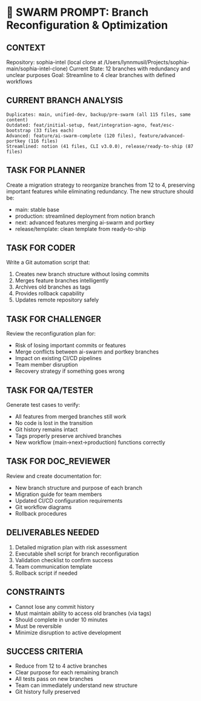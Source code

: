 # 🎯 SWARM PROMPT: Branch Reconfiguration & Optimization

## CONTEXT
Repository: sophia-intel (local clone at /Users/lynnmusil/Projects/sophia-main/sophia-intel-clone)
Current State: 12 branches with redundancy and unclear purposes
Goal: Streamline to 4 clear branches with defined workflows

## CURRENT BRANCH ANALYSIS
```
Duplicates: main, unified-dev, backup/pre-swarm (all 115 files, same content)
Outdated: feat/initial-setup, feat/integration-agno, feat/esc-bootstrap (33 files each)
Advanced: feature/ai-swarm-complete (120 files), feature/advanced-portkey (116 files)
Streamlined: notion (41 files, CLI v3.0.0), release/ready-to-ship (87 files)
```

## TASK FOR PLANNER
Create a migration strategy to reorganize branches from 12 to 4, preserving important features while eliminating redundancy. The new structure should be:
- main: stable base
- production: streamlined deployment from notion branch
- next: advanced features merging ai-swarm and portkey
- release/template: clean template from ready-to-ship

## TASK FOR CODER
Write a Git automation script that:
1. Creates new branch structure without losing commits
2. Merges feature branches intelligently
3. Archives old branches as tags
4. Provides rollback capability
5. Updates remote repository safely

## TASK FOR CHALLENGER
Review the reconfiguration plan for:
- Risk of losing important commits or features
- Merge conflicts between ai-swarm and portkey branches
- Impact on existing CI/CD pipelines
- Team member disruption
- Recovery strategy if something goes wrong

## TASK FOR QA/TESTER
Generate test cases to verify:
- All features from merged branches still work
- No code is lost in the transition
- Git history remains intact
- Tags properly preserve archived branches
- New workflow (main→next→production) functions correctly

## TASK FOR DOC_REVIEWER
Review and create documentation for:
- New branch structure and purpose of each branch
- Migration guide for team members
- Updated CI/CD configuration requirements
- Git workflow diagrams
- Rollback procedures

## DELIVERABLES NEEDED
1. Detailed migration plan with risk assessment
2. Executable shell script for branch reconfiguration
3. Validation checklist to confirm success
4. Team communication template
5. Rollback script if needed

## CONSTRAINTS
- Cannot lose any commit history
- Must maintain ability to access old branches (via tags)
- Should complete in under 10 minutes
- Must be reversible
- Minimize disruption to active development

## SUCCESS CRITERIA
- Reduce from 12 to 4 active branches
- Clear purpose for each remaining branch
- All tests pass on new branches
- Team can immediately understand new structure
- Git history fully preserved
